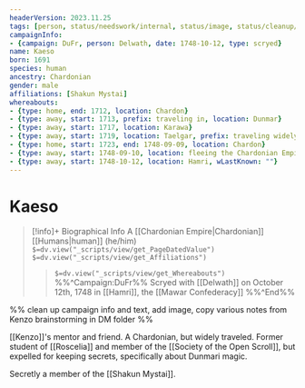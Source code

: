 ```yaml
---
headerVersion: 2023.11.25
tags: [person, status/needswork/internal, status/image, status/cleanup/header]
campaignInfo:
- {campaign: DuFr, person: Delwath, date: 1748-10-12, type: scryed}
name: Kaeso
born: 1691
species: human
ancestry: Chardonian
gender: male
affiliations: [Shakun Mystai]
whereabouts:
- {type: home, end: 1712, location: Chardon}
- {type: away, start: 1713, prefix: traveling in, location: Dunmar}
- {type: away, start: 1717, location: Karawa}
- {type: away, start: 1719, location: Taelgar, prefix: traveling widely across, format: ""}
- {type: home, start: 1723, end: 1748-09-09, location: Chardon}
- {type: away, start: 1748-09-10, location: fleeing the Chardonian Empire}
- {type: away, start: 1748-10-12, location: Hamri, wLastKnown: ""}
---
```

# Kaeso
>[!info]+ Biographical Info
> A [[Chardonian Empire|Chardonian]] [[Humans|human]] (he/him)
> `$=dv.view("_scripts/view/get_PageDatedValue")`
> `$=dv.view("_scripts/view/get_Affiliations")`
>> `$=dv.view("_scripts/view/get_Whereabouts")`
>> %%^Campaign:DuFr%% Scryed with [[Delwath]] on October 12th, 1748 in [[Hamri]], the [[Mawar Confederacy]] %%^End%%

%% clean up campaign info and text, add image, copy various notes from Kenzo brainstorming in DM folder %%

[[Kenzo]]'s mentor and friend. A Chardonian, but widely traveled. Former student of [[Roscelia]] and member of the [[Society of the Open Scroll]], but expelled for keeping secrets, specifically about Dunmari magic. 

Secretly a member of the [[Shakun Mystai]]. 